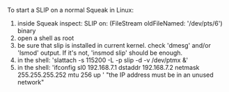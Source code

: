 To start a SLIP on a normal Squeak in Linux:

1. inside Squeak inspect:
	SLIP on: (FileStream oldFileNamed: '/dev/pts/6') binary
2. open a shell as root
3. be sure that slip is installed in current kernel. check 'dmesg' and/or 'lsmod' output. If it's not, 'insmod slip' should be enough.
4. in the shell: 'slattach -s 115200 -L -p slip -d -v /dev/ptmx &'
5. in the shell: 'ifconfig sl0 192.168.7.1 dstaddr 192.168.7.2 netmask 255.255.255.252 mtu 256 up
'  "the IP address must be in an unused network"

